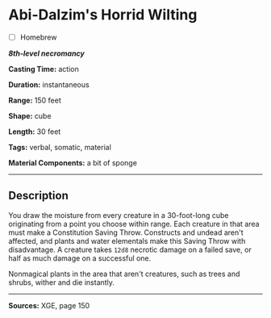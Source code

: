 # Abi-Dalzim's Horrid Wilting

- [ ] Homebrew

***8th-level necromancy***

**Casting Time:** action

**Duration:** instantaneous

**Range:** 150 feet

**Shape:** cube

**Length:** 30 feet

**Tags:** verbal, somatic, material

**Material Components:** a bit of sponge

---

## Description
You draw the moisture from every creature in a 30-foot-long cube originating from a point you choose within range.
Each creature in that area must make a Constitution Saving Throw.
Constructs and undead aren't affected, and plants and water elementals make this Saving Throw with disadvantage.
A creature takes `12d8` necrotic damage on a failed save, or half as much damage on a successful one.

Nonmagical plants in the area that aren't creatures, such as trees and shrubs, wither and die instantly.

---

**Sources:** XGE, page 150
